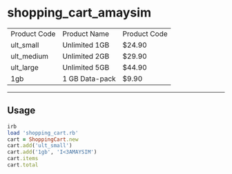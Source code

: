 # shopping_cart_amaysim

<table>
	<tr>
		<td>Product Code</td>
		<td>Product Name</td>
		<td>Product Code</td>
	</tr>
	<tr>
		<td>ult_small</td>
		<td>Unlimited 1GB</td>
		<td>$24.90</td>
	</tr>
	<tr>
		<td>ult_medium</td>
		<td>Unlimited 2GB</td>
		<td>$29.90</td>
	</tr>
	<tr>
		<td>ult_large</td>
		<td>Unlimited 5GB</td>
		<td>$44.90</td>
	</tr>
	<tr>
		<td>1gb</td>
		<td>1 GB Data-pack</td>
		<td>$9.90</td>
	</tr>
</table>
<hr>

## Usage

```ruby
irb
load 'shopping_cart.rb'
cart = ShoppingCart.new
cart.add('ult_small')
cart.add('1gb', 'I<3AMAYSIM')
cart.items
cart.total

```
